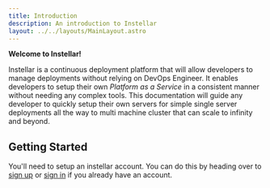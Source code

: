 ```yaml
---
title: Introduction
description: An introduction to Instellar
layout: ../../layouts/MainLayout.astro
---
```


**Welcome to Instellar!**

Instellar is a continuous deployment platform that will allow developers to manage deployments without relying on DevOps Engineer. It enables developers to setup their own *Platform as a Service* in a consistent manner without needing any complex tools. This documentation will guide any developer to quickly setup their own servers for simple single server deployments all the way to multi machine cluster that can scale to infinity and beyond.

## Getting Started

You'll need to setup an instellar account. You can do this by heading over to [sign up](https://web.instellar.app/auth/registrations/new) or [sign in](https://web.instellar.app/auth/sessions/new) if you already have an account.
